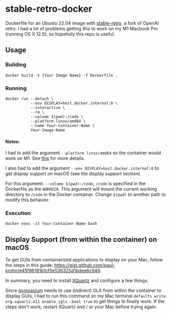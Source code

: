 # stable-retro-docker

Dockerfile for an Ubuntu 22.04 image with [stable-retro](https://github.com/MatPoliquin/stable-retro), a fork of OpenAI retro. I had a lot of problems getting this to work on my M1 Macbook Pro (running OS X 12.5), so hopefully this repo is useful.

## Usage

### Building
`docker build -t {Your Image Name} -f Dockerfile .`

### Running
```
docker run --detach \
           --env DISPLAY=host.docker.internal:0 \
           --interactive \
           --rm \
           --volume $(pwd):/code \
           --platform linux/amd64 \
           --name Your-Container-Name \
           Your-Image-Name
```

#### Notes:

I had to add the argument `--platform linux/amd64` so the container would work on M1. See [this](https://stackoverflow.com/questions/65612411/forcing-docker-to-use-linux-amd64-platform-by-default-on-macos) for more details.

I also had to add the argument `--env DISPLAY=host.docker.internal:0` to get display support on macOS (see the display support section).

For this argument: `--volume $(pwd):/code`, `/code` is specified in the Dockerfile as the `WORKDIR`. This argument will mount the current working directory to `/code` in the Docker container. Change `$(pwd)` to another path to modify this behavior.

### Execution
`docker exec -it Your-Container-Name bash`

## Display Support (from within the container) on macOS

To get GUIs from containerized applications to display on your Mac, follow the steps in this guide: https://gist.github.com/paul-krohn/e45f96181b1cf5e536325d1bdee6c949. 

In summary, you need to install [XQuartz](https://github.com/XQuartz/) and configure a few things.

Since [gymnasium](https://gymnasium.farama.org/) needs to use (indirect) GLX from within the container to display GUIs, I had to run this command on my Mac terminal `defaults write org.xquartz.X11 enable_iglx -bool true` to get things to finally work. If the steps don't work, restart XQuartz and / or your Mac before trying again.
